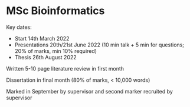 # MSc Bioinformatics

Key dates:

- Start 14th March 2022
- Presentations 20th/21st June 2022 (10 min talk + 5 min for questions; 20% of marks, min 10% required)
- Thesis 26th August 2022

Written 5-10 page literature review in first month

Dissertation in final month (80% of marks, < 10,000 words)

Marked in September by supervisor and second marker recruited by supervisor
